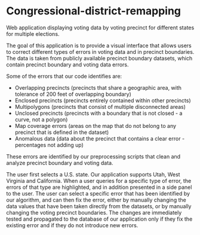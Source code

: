 # Congressional-district-remapping

Web application displaying voting data by voting precinct for different states for multiple elections.

The goal of this application is to provide a visual interface that allows users to correct different types of errors in voting data and in precinct boundaries. The data is taken from publicly available precinct boundary datasets, which contain precinct boundary and voting data errors.

Some of the errors that our code identifies are:

* Overlapping precincts (precincts that share a geographic area, with tolerance of 200 feet of overlapping boundary)
* Enclosed precincts (precincts entirely contained within other precincts)
* Multipolygons (precincts that consist of multiple disconnected areas)
* Unclosed precincts (precincts with a boundary that is not closed - a curve, not a polygon)
* Map coverage errors (areas on the map that do not belong to any precinct that is defined in the dataset)
* Anomalous data (data about the precinct that contains a clear error - percentages not adding up)

These errors are identified by our preprocessing scripts that clean and analyze precinct boundary and voting data.

The user first selects a U.S. state. Our application supports Utah, West Virginia and California.
When a user queries for a specific type of error, the errors of that type are highlighted, and in addition presented in a side panel to the user. The user can select a specific error that has been identified by our algorithm, and can then fix the error, either by manually changing the data values that have been taken directly from the datasets, or by manually changing the voting precinct boundaries. The changes are immediately tested and propagated to the database of our application only if they fix the existing error and if they do not introduce new errors.
